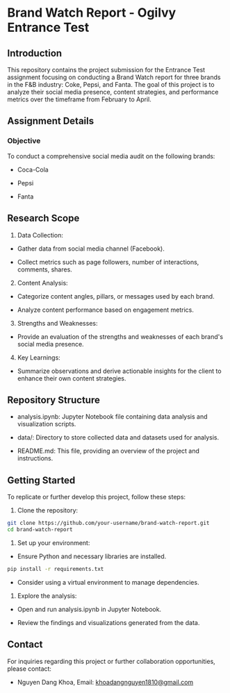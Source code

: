 # Brand Watch Report - Ogilvy Entrance Test

## Introduction

This repository contains the project submission for the Entrance Test assignment focusing on conducting a Brand Watch report for three brands in the F&B industry: Coke, Pepsi, and Fanta. The goal of this project is to analyze their social media presence, content strategies, and performance metrics over the timeframe from February to April.

## Assignment Details

### Objective

To conduct a comprehensive social media audit on the following brands:

- Coca-Cola

- Pepsi

- Fanta

## Research Scope

1. Data Collection:

- Gather data from social media channel (Facebook).

- Collect metrics such as page followers, number of interactions, comments, shares.

2. Content Analysis:

- Categorize content angles, pillars, or messages used by each brand.

- Analyze content performance based on engagement metrics.

3. Strengths and Weaknesses:

- Provide an evaluation of the strengths and weaknesses of each brand's social media presence.

4. Key Learnings:

- Summarize observations and derive actionable insights for the client to enhance their own content strategies.

## Repository Structure

- analysis.ipynb: Jupyter Notebook file containing data analysis and visualization scripts.

- data/: Directory to store collected data and datasets used for analysis.

- README.md: This file, providing an overview of the project and instructions.

## Getting Started
To replicate or further develop this project, follow these steps:

1. Clone the repository:

```bash
git clone https://github.com/your-username/brand-watch-report.git
cd brand-watch-report
```

1. Set up your environment:

- Ensure Python and necessary libraries are installed.

```bash
pip install -r requirements.txt
```

- Consider using a virtual environment to manage dependencies.

1. Explore the analysis:

- Open and run analysis.ipynb in Jupyter Notebook.

- Review the findings and visualizations generated from the data.

## Contact
For inquiries regarding this project or further collaboration opportunities, please contact:

- Nguyen Dang Khoa, Email: khoadangnguyen1810@gmail.com
